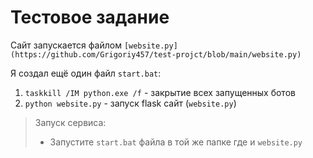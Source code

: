# Тестовое задание

Сайт запускается файлом `[website.py](https://github.com/Grigoriy457/test-projct/blob/main/website.py)`

Я создал ещё один файл `start.bat`:
1. `taskkill /IM python.exe /f` - закрытие всех запущенных ботов
2. `python website.py` - запуск flask сайт (`website.py`)

> Запуск сервиса:
> - Запустите `start.bat` файла в той же папке где и `website.py`
